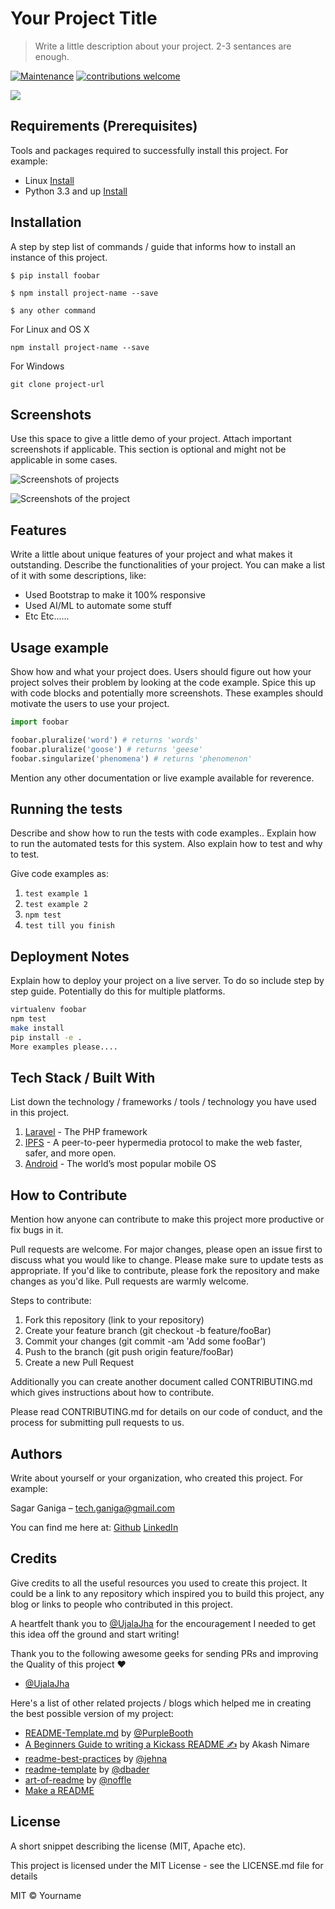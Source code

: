 # Your Project Title
> Write a little description about your project. 2-3 sentances are enough.

[![Maintenance](https://img.shields.io/badge/Maintained%3F-yes-green.svg)](https://GitHub.com/Naereen/StrapDown.js/graphs/commit-activity)
[![contributions welcome](https://img.shields.io/badge/contributions-welcome-brightgreen.svg?style=flat)](https://github.com/dwyl/esta/issues)


![](https://www.logistec.com/wp-content/uploads/2017/12/placeholder.png)


## Requirements  (Prerequisites)
Tools and packages required to successfully install this project.
For example:
* Linux [Install](https://link-for-setup-guide)
* Python 3.3 and up [Install](https://link-for-setup-guide)

## Installation
A step by step list of commands / guide that informs how to install an instance of this project. 

`$ pip install foobar`

`$ npm install project-name --save`

`$ any other command`

For Linux and OS X

`npm install project-name --save`

For Windows

`git clone project-url`
 
## Screenshots
Use this space to give a little demo of your project. Attach important screenshots if applicable. This section is optional and might not be applicable in some cases.

![Screenshots of projects](https://dradisframework.com/images/pro/screenshots/screenshot-62_small.png)

![Screenshots of the project](http://securityroots.com/blog/wp-content/uploads/2013/12/snowcrash-01.png)

## Features
Write a little about unique features of your project and what makes it outstanding. Describe the functionalities of your project. You can make a list of it with some descriptions, like:
* Used Bootstrap to make it 100% responsive
* Used AI/ML to automate some stuff
* Etc Etc......

## Usage example
Show how and what your project does. Users should figure out how your project solves their problem by looking at the code example. Spice this up with code blocks and potentially more screenshots. These examples should motivate the users to use your project. 
```python
import foobar

foobar.pluralize('word') # returns 'words'
foobar.pluralize('goose') # returns 'geese'
foobar.singularize('phenomena') # returns 'phenomenon'
``` 

Mention any other documentation or live example available for reverence.

## Running the tests
Describe and show how to run the tests with code examples.. Explain how to run the automated tests for this system.  Also explain how to test and why to test.

Give code examples as:
1. `test example 1`
2. `test example 2`
3. `npm test`
4. `test till you finish`

## Deployment Notes
Explain how to deploy your project  on a live server. To do so include step by step guide. Potentially do this for multiple platforms. 
```sh
virtualenv foobar
npm test
make install 
pip install -e .
More examples please....
```

## Tech Stack / Built With
List down the technology / frameworks / tools / technology you have used in this project.
1. [Laravel](https://laravel.com/) - The PHP framework
2. [IPFS](https://ipfs.io/)  - A peer-to-peer hypermedia protocol to make the web faster, safer, and more open. 
3. [Android](https://www.android.com/) - The world’s most popular mobile OS

## How to Contribute
Mention how anyone can contribute to make this project more productive or fix bugs in it.  

Pull requests are welcome. For major changes, please open an issue first to discuss what you would like to change. Please make sure to update tests as appropriate. If you'd like to contribute, please fork the repository and make changes as you'd like. Pull requests are warmly welcome.

Steps to contribute:
1. Fork this repository (link to your repository)
2. Create your feature branch (git checkout -b feature/fooBar)
3. Commit your changes (git commit -am 'Add some fooBar')
4. Push to the branch (git push origin feature/fooBar)
5. Create a new Pull Request

Additionally you can create another document called CONTRIBUTING.md which gives instructions about how to contribute. 

Please read CONTRIBUTING.md for details on our code of conduct, and the process for submitting pull requests to us.

## Authors
Write about yourself or your organization, who created this project. For example:
 
Sagar Ganiga  – tech.ganiga@gmail.com
 
 You can find me here at:
[Github](https://github.com/SagarGaniga)
[LinkedIn](https://www.linkedin.com/in/sagar-ganiga/)

## Credits
Give credits to all the useful resources you used to create this project. It could be a link to any repository which inspired you to build this project, any blog or links to people who contributed in this project.

A heartfelt thank you to [@UjalaJha](https://github.com/UjalaJha) for the encouragement I needed to get this idea off the ground and start writing!

Thank you to the following awesome geeks for sending PRs and improving the Quality of this project ❤️
* [@UjalaJha](https://github.com/UjalaJha)

Here's a list of other related projects / blogs which helped me in creating the best possible version of my project:
* [README-Template.md](https://gist.github.com/PurpleBooth/109311bb0361f32d87a2) by [@PurpleBooth](https://gist.github.com/PurpleBooth)
* [A Beginners Guide to writing a Kickass README ✍](https://medium.com/@meakaakka/a-beginners-guide-to-writing-a-kickass-readme-7ac01da88ab3) by Akash Nimare
* [readme-best-practices](https://github.com/jehna/readme-best-practices) by [@jehna](https://github.com/jehna/)
* [readme-template](https://github.com/dbader/readme-template/blob/master/README.md) by [@dbader](https://github.com/dbader/)
* [art-of-readme](https://github.com/noffle/art-of-readme/blob/master/README.md) by [@noffle](https://github.com/noffle/)
* [Make a README](https://www.makeareadme.com/)

## License
A short snippet describing the license (MIT, Apache etc).

This project is licensed under the MIT License - see the LICENSE.md file for details

MIT © Yourname